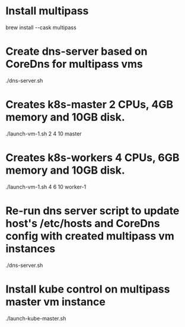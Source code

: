 # Install multipass
brew install --cask multipass

# Create dns-server based on CoreDns for multipass vms
./dns-server.sh

# Creates k8s-master 2 CPUs, 4GB memory and 10GB disk.
./launch-vm-1.sh 2 4 10 master

# Creates k8s-workers 4 CPUs, 6GB memory and 10GB disk.
./launch-vm-1.sh 4 6 10 worker-1

# Re-run dns server script to update host's /etc/hosts and CoreDns config with created multipass vm instances
./dns-server.sh

# Install kube control on multipass master vm instance 
./launch-kube-master.sh <github-username>